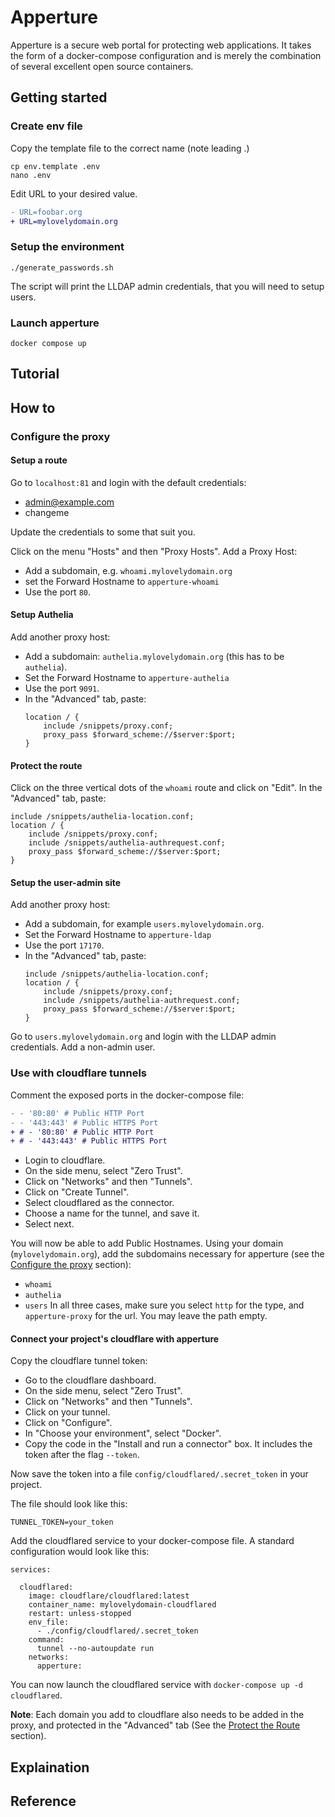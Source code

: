 # Apperture #

Apperture is a secure web portal for protecting web applications. It takes the form of a docker-compose configuration and is merely the combination of several excellent open source containers.

## Getting started

### Create env file

Copy the template file to the correct name (note leading .)

```shell
cp env.template .env
nano .env
```

Edit URL to your desired value.

```diff
- URL=foobar.org
+ URL=mylovelydomain.org
```

### Setup the environment

```shell
./generate_passwords.sh
```

The script will print the LLDAP admin credentials, that you will need to setup users.

### Launch apperture

```shell
docker compose up
```

## Tutorial

## How to

### Configure the proxy

#### Setup a route
Go to `localhost:81` and login with the default credentials: 
- admin@example.com
- changeme
  
Update the credentials to some that suit you.

Click on the menu "Hosts" and then "Proxy Hosts". Add a Proxy Host:
- Add a subdomain, e.g. `whoami.mylovelydomain.org`
- set the Forward Hostname to `apperture-whoami`
- Use the port `80`.

#### Setup Authelia
Add another proxy host:
- Add a subdomain: `authelia.mylovelydomain.org` (this has to be `authelia`).
- Set the Forward Hostname to `apperture-authelia`
- Use the port `9091`.
- In the "Advanced" tab, paste:
    ```
    location / {
        include /snippets/proxy.conf;
        proxy_pass $forward_scheme://$server:$port;
    }
    ```
#### Protect the route
Click on the three vertical dots of the `whoami` route and click on "Edit".
In the "Advanced" tab, paste:
```
include /snippets/authelia-location.conf;
location / {
    include /snippets/proxy.conf;
    include /snippets/authelia-authrequest.conf;
    proxy_pass $forward_scheme://$server:$port;
}
```

#### Setup the user-admin site
Add another proxy host:
- Add a subdomain, for example `users.mylovelydomain.org`.
- Set the Forward Hostname to `apperture-ldap`
- Use the port `17170`.
- In the "Advanced" tab, paste:
    ```
    include /snippets/authelia-location.conf;
    location / {
        include /snippets/proxy.conf;
        include /snippets/authelia-authrequest.conf;
        proxy_pass $forward_scheme://$server:$port;
    }
    ```
Go to `users.mylovelydomain.org` and login with the LLDAP admin credentials.
Add a non-admin user.

### Use with cloudflare tunnels
Comment the exposed ports in the docker-compose file:
```diff
- - '80:80' # Public HTTP Port
- - '443:443' # Public HTTPS Port
+ # - '80:80' # Public HTTP Port
+ # - '443:443' # Public HTTPS Port
```
- Login to cloudflare.
- On the side menu, select "Zero Trust".
- Click on "Networks" and then "Tunnels".
- Click on "Create Tunnel".
- Select cloudflared as the connector.
- Choose a name for the tunnel, and save it.
- Select next.

You will now be able to add Public Hostnames.
Using your domain (`mylovelydomain.org`), add the subdomains necessary for apperture (see the [Configure the proxy](#configure-the-proxy) section):
- `whoami`
- `authelia`
- `users`
In all three cases, make sure you select `http` for the type, and `apperture-proxy` for the url. You may leave the path empty.

#### Connect your project's cloudflare with apperture

Copy the cloudflare tunnel token:
- Go to the cloudflare dashboard.
- On the side menu, select "Zero Trust".
- Click on "Networks" and then "Tunnels".
- Click on your tunnel.
- Click on "Configure".
- In "Choose your environment", select "Docker".
- Copy the code in the "Install and run a connector" box. It includes the token after the flag `--token`.

Now save the token into a file `config/cloudflared/.secret_token` in your project.

The file should look like this:
```
TUNNEL_TOKEN=your_token
```

Add the cloudflared service to your docker-compose file.
A standard configuration would look like this:
```
services:

  cloudflared:
    image: cloudflare/cloudflared:latest
    container_name: mylovelydomain-cloudflared
    restart: unless-stopped
    env_file:
      - ./config/cloudflared/.secret_token
    command:
      tunnel --no-autoupdate run
    networks:
      apperture:
```

You can now launch the cloudflared service with `docker-compose up -d cloudflared`.

**Note**: Each domain you add to cloudflare also needs to be added in the proxy, and protected in the "Advanced" tab (See the [Protect the Route](#protect-the-route) section).


## Explaination

## Reference
